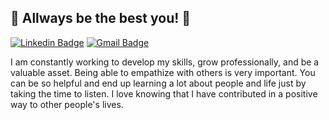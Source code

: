 ## :space_invader: Allways be the best you! :space_invader:

[![Linkedin Badge](https://img.shields.io/badge/-MarkusTryban-blue?style=flat-square&logo=Linkedin&logoColor=white&link=https://www.linkedin.com/in/markus-tryban/)](https://www.linkedin.com/in/markus-tryban/) [![Gmail Badge](https://img.shields.io/badge/-markustryban@gmail-c14438?style=flat-square&logo=Gmail&logoColor=white&link=mailto:markustryban@gmail.com)](mailto:markustryban@gmail.com)


I am constantly working to develop my skills, grow professionally, and be a valuable asset.  Being able to empathize with others is very important. You can be so helpful and end up learning a lot about people and life just by taking the time to listen. I love knowing that I have contributed in a positive way to other people's lives.
